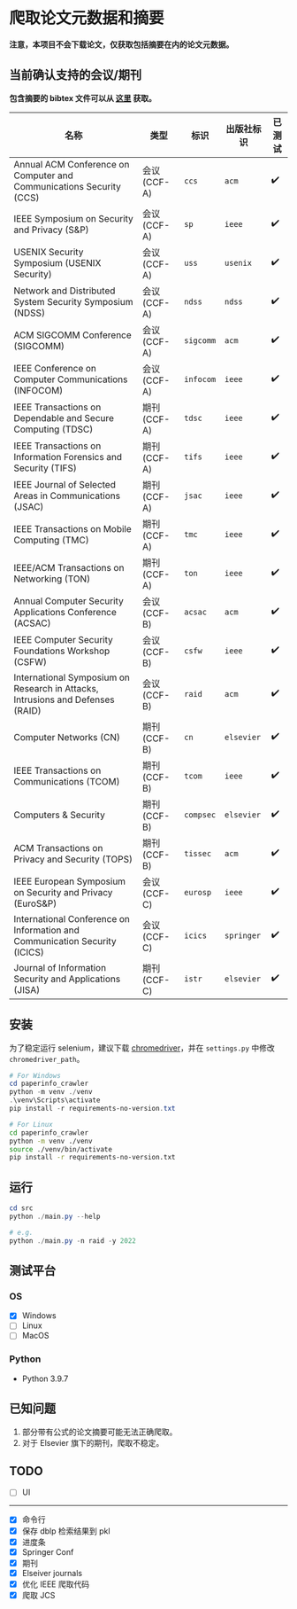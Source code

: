 # 爬取论文元数据和摘要

**注意，本项目不会下载论文，仅获取包括摘要在内的论文元数据。**

## 当前确认支持的会议/期刊

**包含摘要的 bibtex 文件可以从 [这里](https://github.com/Lraxer/paper_metadata) 获取。**

| 名称                                                                           | 类型         | 标识      | 出版社标识 | 已测试 |
| ------------------------------------------------------------------------------ | ------------ | --------- | ---------- | ------ |
| Annual ACM Conference on Computer and Communications Security (CCS)            | 会议 (CCF-A) | `ccs`     | `acm`      | ✔️     |
| IEEE Symposium on Security and Privacy (S&P)                                   | 会议 (CCF-A) | `sp`      | `ieee`     | ✔️     |
| USENIX Security Symposium (USENIX Security)                                    | 会议 (CCF-A) | `uss`     | `usenix`   | ✔️     |
| Network and Distributed System Security Symposium (NDSS)                       | 会议 (CCF-A) | `ndss`    | `ndss`     | ✔️     |
| ACM SIGCOMM Conference (SIGCOMM)                                               | 会议 (CCF-A) | `sigcomm` | `acm`      | ✔️     |
| IEEE Conference on Computer Communications (INFOCOM)                           | 会议 (CCF-A) | `infocom` | `ieee`     | ✔️     |
| IEEE Transactions on Dependable and Secure Computing (TDSC)                    | 期刊 (CCF-A) | `tdsc`    | `ieee`     | ✔️     |
| IEEE Transactions on Information Forensics and Security (TIFS)                 | 期刊 (CCF-A) | `tifs`    | `ieee`     | ✔️     |
| IEEE Journal of Selected Areas in Communications (JSAC)                        | 期刊 (CCF-A) | `jsac`    | `ieee`     | ✔️     |
| IEEE Transactions on Mobile Computing (TMC)                                    | 期刊 (CCF-A) | `tmc`     | `ieee`     | ✔️     |
| IEEE/ACM Transactions on Networking (TON)                                      | 期刊 (CCF-A) | `ton`     | `ieee`     | ✔️     |
| Annual Computer Security Applications Conference (ACSAC)                       | 会议 (CCF-B) | `acsac`   | `acm`      | ✔️     |
| IEEE Computer Security Foundations Workshop (CSFW)                             | 会议 (CCF-B) | `csfw`    | `ieee`     | ✔️     |
| International Symposium on Research in Attacks, Intrusions and Defenses (RAID) | 会议 (CCF-B) | `raid`    | `acm`      | ✔️     |
| Computer Networks (CN)                                                         | 期刊 (CCF-B) | `cn`      | `elsevier` | ✔️     |
| IEEE Transactions on Communications (TCOM)                                     | 期刊 (CCF-B) | `tcom`    | `ieee`     | ✔️     |
| Computers & Security                                                           | 期刊 (CCF-B) | `compsec` | `elsevier` | ✔️     |
| ACM Transactions on Privacy and Security (TOPS)                                | 期刊 (CCF-B) | `tissec`  | `acm`      | ✔️     |
| IEEE European Symposium on Security and Privacy (EuroS&P)                      | 会议 (CCF-C) | `eurosp`  | `ieee`     | ✔️     |
| International Conference on Information and Communication Security (ICICS)     | 会议 (CCF-C) | `icics`   | `springer` | ✔️     |
| Journal of Information Security and Applications (JISA)                        | 期刊 (CCF-C) | `istr`    | `elsevier` | ✔️     |

## 安装

为了稳定运行 selenium，建议下载 [chromedriver](https://googlechromelabs.github.io/chrome-for-testing/)，并在 `settings.py` 中修改 `chromedriver_path`。

```powershell
# For Windows
cd paperinfo_crawler
python -m venv ./venv
.\venv\Scripts\activate
pip install -r requirements-no-version.txt
```

```bash
# For Linux
cd paperinfo_crawler
python -m venv ./venv
source ./venv/bin/activate
pip install -r requirements-no-version.txt
```

## 运行

```powershell
cd src
python ./main.py --help

# e.g.
python ./main.py -n raid -y 2022
```

## 测试平台

### OS

- [x] Windows
- [ ] Linux
- [ ] MacOS

### Python

- Python 3.9.7

## 已知问题

1. 部分带有公式的论文摘要可能无法正确爬取。
2. 对于 Elsevier 旗下的期刊，爬取不稳定。

## TODO

- [ ] UI

---

- [x] 命令行
- [x] 保存 dblp 检索结果到 pkl
- [x] 进度条
- [x] Springer Conf
- [x] 期刊
- [x] Elseiver journals
- [x] 优化 IEEE 爬取代码
- [x] 爬取 JCS

